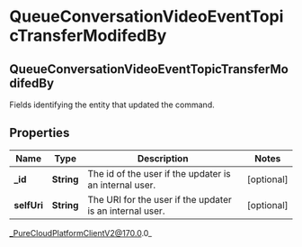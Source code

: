 # QueueConversationVideoEventTopicTransferModifedBy

## QueueConversationVideoEventTopicTransferModifedBy
Fields identifying the entity that updated the command.

## Properties

|Name | Type | Description | Notes|
|------------ | ------------- | ------------- | -------------|
| **_id** | **String** | The id of the user if the updater is an internal user. | [optional] |
| **selfUri** | **String** | The URI for the user if the updater is an internal user. | [optional] |



_PureCloudPlatformClientV2@170.0.0_
